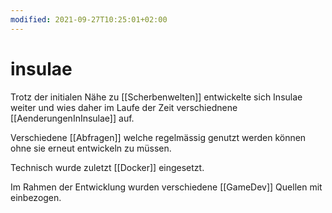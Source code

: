 ```yaml
---
modified: 2021-09-27T10:25:01+02:00
---
```


# insulae

Trotz der initialen Nähe zu [[Scherbenwelten]] entwickelte sich Insulae weiter und wies daher im Laufe der Zeit verschiednene [[AenderungenInInsulae]] auf.

Verschiedene [[Abfragen]] welche regelmässig genutzt werden können ohne sie erneut entwickeln zu müssen.

Technisch wurde zuletzt [[Docker]] eingesetzt.

Im Rahmen der Entwicklung wurden verschiedene [[GameDev]] Quellen mit einbezogen.
